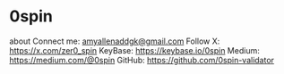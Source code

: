 # 0spin
about
Connect me: amyallenaddgk@gmail.com
Follow X: https://x.com/zer0_spin
KeyBase: https://keybase.io/0spin
Medium: https://medium.com/@0spin
GitHub: https://github.com/0spin-validator
